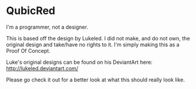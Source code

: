# QubicRed
I'm a programmer, not a designer.

This is based off the design by Lukeled. I did not make, and do not own, the original design and take/have no rights to it. I'm simply making this as a Proof Of Concept.

Luke's original designs can be found on his DeviantArt here: http://lukeled.deviantart.com/

Please go check it out for a better look at what this should really look like.
